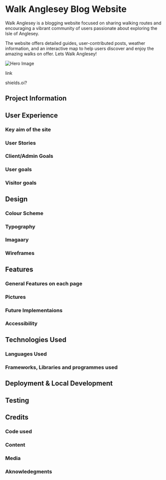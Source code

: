 # Walk Anglesey Blog Website

Walk Anglesey is a blogging website focused on sharing walking routes and encouraging a vibrant community of users passionate about exploring the Isle of Anglesey. 

The website offers detailed guides, user-contributed posts, weather information, and an interactive map to help users discover and enjoy the amazing walks on offer. Lets Walk Anglesey!

![Hero Image](/workspaces/Walking-Anglesey/static/images/readme/hero-image.jpg)

link

shields.oi?

## Project Information

## User Experience 

### Key aim of the site

### User Stories

### Client/Admin Goals

### User goals

### Visitor goals

## Design

### Colour Scheme

### Typography

### Imagaary

### Wireframes

## Features

### General Features on each page

### Pictures

### Future Implementaions

### Accessibility 

## Technologies Used

### Languages Used

### Frameworks, Libraries and programmes used

## Deployment & Local Development

## Testing

## Credits

### Code used

### Content

### Media

### Aknowledegments 